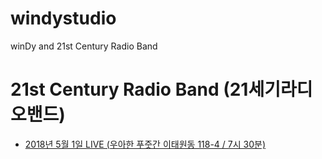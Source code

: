# windystudio
winDy and 21st Century Radio Band

# 21st Century Radio Band (21세기라디오밴드)
 * [2018년 5월 1일 LIVE (우아한 푸줏간 이태원동 118-4 / 7시 30분)](https://github.com/windies21/windystudio/blob/master/21stCenturyRadioBand/live_20180501.md)
